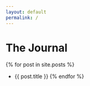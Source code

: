 ```yaml
---
layout: default
permalink: /
---
```


# The Journal

{% for post in site.posts %}
  - {{ post.title }}
{% endfor %}
